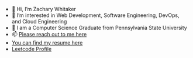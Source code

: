 - 👋 Hi, I’m Zachary Whitaker
- 👀 I’m interested in Web Development, Software Engineering, DevOps, and Cloud Engineering
- 🌱 I am a Computer Science Graduate from Pennsylvania State University
- 📫 [Please reach out to me here](xiosoft@hotmail.com)
- [You can find my resume here](https://docs.google.com/document/d/14GCXkyxns3Jg7TaHDxDjkvyFwm1ZUDD6Bjtfj3x12JE/edit?usp=sharing)
- [Leetcode Profile](https://leetcode.com/u/zvw5251/)
<!---
MajaSLash/MajaSLash is a ✨ special ✨ repository because its `README.md` (this file) appears on your GitHub profile.
You can click the Preview link to take a look at your changes.
--->
